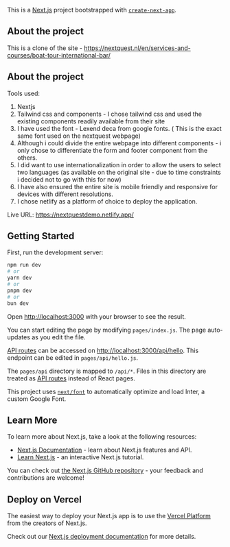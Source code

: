 This is a [Next.js](https://nextjs.org/) project bootstrapped with [`create-next-app`](https://github.com/vercel/next.js/tree/canary/packages/create-next-app).

## About the project

This is a clone of the site - https://nextquest.nl/en/services-and-courses/boat-tour-international-bar/

## About the project

Tools used: 
1. Nextjs
2. Tailwind css and components - I chose tailwind css and used the existing components readily available from their site
3. I have used the font - Lexend deca from google fonts. ( This is the exact same font used on the nextquest webpage)
4. Although i could divide the entire webpage into different components - i only chose to differentiate the form and footer component from the others.
5. I did want to use internationalization in order to allow the users to select two languages (as available on the original site - due to time constraints i decided not to go with this for now)
6. I have also ensured the entire site is mobile friendly and responsive for devices with different resolutions.
7. I chose netlify as a platform of choice to deploy the application.

   
Live URL: https://nextquestdemo.netlify.app/




## Getting Started

First, run the development server:

```bash
npm run dev
# or
yarn dev
# or
pnpm dev
# or
bun dev
```

Open [http://localhost:3000](http://localhost:3000) with your browser to see the result.

You can start editing the page by modifying `pages/index.js`. The page auto-updates as you edit the file.

[API routes](https://nextjs.org/docs/api-routes/introduction) can be accessed on [http://localhost:3000/api/hello](http://localhost:3000/api/hello). This endpoint can be edited in `pages/api/hello.js`.

The `pages/api` directory is mapped to `/api/*`. Files in this directory are treated as [API routes](https://nextjs.org/docs/api-routes/introduction) instead of React pages.

This project uses [`next/font`](https://nextjs.org/docs/basic-features/font-optimization) to automatically optimize and load Inter, a custom Google Font.

## Learn More

To learn more about Next.js, take a look at the following resources:

- [Next.js Documentation](https://nextjs.org/docs) - learn about Next.js features and API.
- [Learn Next.js](https://nextjs.org/learn) - an interactive Next.js tutorial.

You can check out [the Next.js GitHub repository](https://github.com/vercel/next.js/) - your feedback and contributions are welcome!

## Deploy on Vercel

The easiest way to deploy your Next.js app is to use the [Vercel Platform](https://vercel.com/new?utm_medium=default-template&filter=next.js&utm_source=create-next-app&utm_campaign=create-next-app-readme) from the creators of Next.js.

Check out our [Next.js deployment documentation](https://nextjs.org/docs/deployment) for more details.
